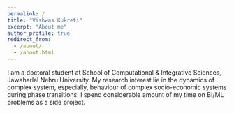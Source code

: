 ```yaml
---
permalink: /
title: "Vishwas Kukreti"
excerpt: "About me"
author_profile: true
redirect_from: 
  - /about/
  - /about.html
---
```


I am a doctoral student at School of Computational & Integrative Sciences, Jawaharlal Nehru University. My research interest lie in the dynamics of complex system, especially, behaviour of complex socio-economic systems during phase transitions. I spend considerable amount of my time on BI/ML problems as a side project.
